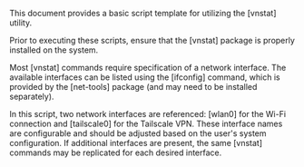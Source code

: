 This document provides a basic script template for utilizing the [vnstat] utility.

Prior to executing these scripts, ensure that the [vnstat] package is properly installed on the system.

Most [vnstat] commands require specification of a network interface. The available interfaces can be listed using the [ifconfig] command, which is provided by the [net-tools] package (and may need to be installed separately).

In this script, two network interfaces are referenced: [wlan0] for the Wi-Fi connection and [tailscale0] for the Tailscale VPN. These interface names are configurable and should be adjusted based on the user's system configuration. If additional interfaces are present, the same [vnstat] commands may be replicated for each desired interface.